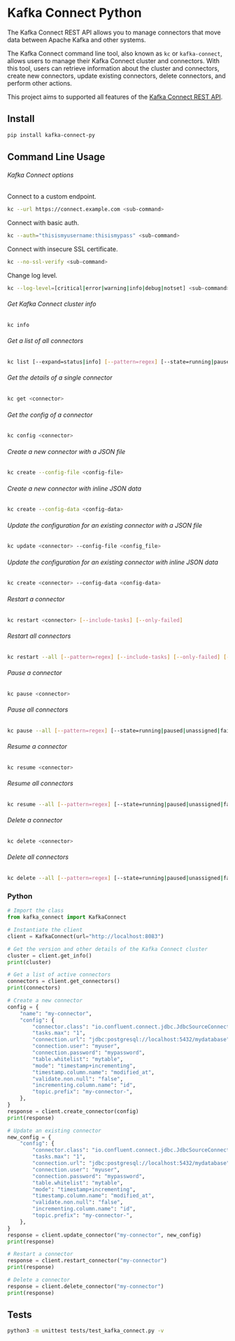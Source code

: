 # Kafka Connect Python

The Kafka Connect REST API allows you to manage connectors that move data between Apache Kafka and other systems.

The Kafka Connect command line tool, also known as `kc` or `kafka-connect`, allows users to manage their Kafka Connect cluster and connectors. With this tool, users can retrieve information about the cluster and connectors, create new connectors, update existing connectors, delete connectors, and perform other actions.

This project aims to supported all features of the [Kafka Connect REST API](https://docs.confluent.io/platform/current/connect/references/restapi.html#kconnect-rest-interface).

## Install

```bash
pip install kafka-connect-py
```


## Command Line Usage

###### Kafka Connect options

Connect to a custom endpoint.

```bash
kc --url https://connect.example.com <sub-command>
```

Connect with basic auth.

```bash
kc --auth="thisismyusername:thisismypass" <sub-command>
```

Connect with insecure SSL certificate.

```bash
kc --no-ssl-verify <sub-command>
```

Change log level.

```bash
kc --log-level=[critical|error|warning|info|debug|notset] <sub-command>
```

###### Get Kafka Connect cluster info

```bash
kc info
```

###### Get a list of all connectors

```bash
kc list [--expand=status|info] [--pattern=regex] [--state=running|paused|unassigned|failed]
```

###### Get the details of a single connector

```bash
kc get <connector>
```

###### Get the config of a connector

```bash
kc config <connector>
```

###### Create a new connector with a JSON file

```bash
kc create --config-file <config-file>
```

###### Create a new connector with inline JSON data

```bash
kc create --config-data <config-data>
```

###### Update the configuration for an existing connector with a JSON file

```bash
kc update <connector> --config-file <config_file>
```

###### Update the configuration for an existing connector with inline JSON data

```bash
kc create <connector> --config-data <config-data>
```

###### Restart a connector

```bash
kc restart <connector> [--include-tasks] [--only-failed]
```

###### Restart all connectors

```bash
kc restart --all [--pattern=regex] [--include-tasks] [--only-failed] [--pattern=regex] [--state=running|paused|unassigned|failed]
```

###### Pause a connector

```bash
kc pause <connector>
```

###### Pause all connectors

```bash
kc pause --all [--pattern=regex] [--state=running|paused|unassigned|failed]
```

###### Resume a connector

```bash
kc resume <connector>
```

###### Resume all connectors

```bash
kc resume --all [--pattern=regex] [--state=running|paused|unassigned|failed]
```

###### Delete a connector

```bash
kc delete <connector>
```

###### Delete all connectors

```bash
kc delete --all [--pattern=regex] [--state=running|paused|unassigned|failed]
```

### Python

```python
# Import the class
from kafka_connect import KafkaConnect

# Instantiate the client
client = KafkaConnect(url="http://localhost:8083")

# Get the version and other details of the Kafka Connect cluster
cluster = client.get_info()
print(cluster)

# Get a list of active connectors
connectors = client.get_connectors()
print(connectors)

# Create a new connector
config = {
    "name": "my-connector",
    "config": {
        "connector.class": "io.confluent.connect.jdbc.JdbcSourceConnector",
        "tasks.max": "1",
        "connection.url": "jdbc:postgresql://localhost:5432/mydatabase",
        "connection.user": "myuser",
        "connection.password": "mypassword",
        "table.whitelist": "mytable",
        "mode": "timestamp+incrementing",
        "timestamp.column.name": "modified_at",
        "validate.non.null": "false",
        "incrementing.column.name": "id",
        "topic.prefix": "my-connector-",
    },
}
response = client.create_connector(config)
print(response)

# Update an existing connector
new_config = {
    "config": {
        "connector.class": "io.confluent.connect.jdbc.JdbcSourceConnector",
        "tasks.max": "1",
        "connection.url": "jdbc:postgresql://localhost:5432/mydatabase",
        "connection.user": "myuser",
        "connection.password": "mypassword",
        "table.whitelist": "mytable",
        "mode": "timestamp+incrementing",
        "timestamp.column.name": "modified_at",
        "validate.non.null": "false",
        "incrementing.column.name": "id",
        "topic.prefix": "my-connector-",
    },
}
response = client.update_connector("my-connector", new_config)
print(response)

# Restart a connector
response = client.restart_connector("my-connector")
print(response)

# Delete a connector
response = client.delete_connector("my-connector")
print(response)
```

## Tests

```bash
python3 -m unittest tests/test_kafka_connect.py -v
```